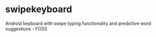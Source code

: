 # swipekeyboard
Android keyboard with swipe typing functionality and predictive word suggestions - FOSS
